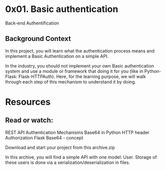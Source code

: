 # 0x01. Basic authentication
Back-end
Authentification

## Background Context
In this project, you will learn what the authentication process means and implement a Basic Authentication on a simple API.

In the industry, you should not implement your own Basic authentication system and use a module or framework that doing it for you (like in Python-Flask: Flask-HTTPAuth). Here, for the learning purpose, we will walk through each step of this mechanism to understand it by doing.

# Resources
## Read or watch:

REST API Authentication Mechanisms
Base64 in Python
HTTP header Authorization
Flask
Base64 - concept

Download and start your project from this archive.zip

In this archive, you will find a simple API with one model: User. Storage of these users is done via a serialization/deserialization in files.
